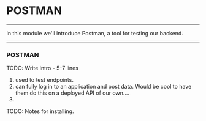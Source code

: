 # POSTMAN
---
In this module we'll introduce Postman, a tool for testing our backend.

<hr />

### POSTMAN
TODO: Write intro - 5-7 lines

1. used to test endpoints.
2. can fully log in to an application and post data. Would be cool to have them do this on a deployed API of our own....
3. 



TODO: Notes for installing.
